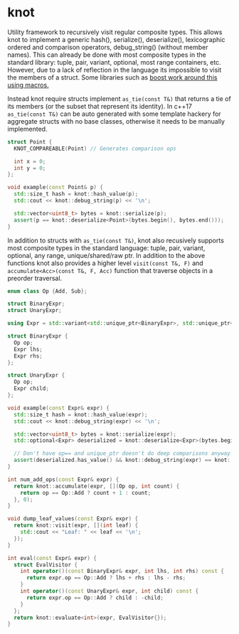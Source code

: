 # knot
Utility framework to recursively visit regular composite types. This allows knot to implement a generic hash(), serialize(), deserialize(), lexicographic ordered and comparison operators, debug_string() (without member names). This can already be done with most composite types in the standard library: tuple, pair, variant,  optional, most range containers, etc. However, due to a lack of reflection in the language its impossible to visit the members of a struct. Some libraries such as [boost work around this using macros.](https://www.boost.org/doc/libs/1_72_0/libs/fusion/doc/html/fusion/adapted/define_struct.html)

Instead knot require structs implement `as_tie(const T&)` that returns a tie of its members (or the subset that represent its identity). In c++17 `as_tie(const T&)` can be auto generated with some template hackery for aggregate structs with no base classes, otherwise it needs to be manually implemented. 

```cpp
struct Point {
  KNOT_COMPAREABLE(Point) // Generates comparison ops

  int x = 0;
  int y = 0;
};

void example(const Point& p) {
  std::size_t hash = knot::hash_value(p);
  std::cout << knot::debug_string(p) << '\n';

  std::vector<uint8_t> bytes = knot::serialize(p);
  assert(p == knot::deserialize<Point>(bytes.begin(), bytes.end()));
}
```

In addition to structs with `as_tie(const T&)`, knot also recusively supports most composite types in the standard language: tuple, pair, variant, optional, any range, unique/shared/raw ptr. In addition to the above functions knot also provides a higher level `visit(const T&, F)` and `accumulate<Acc>(const T&, F, Acc)` function that traverse objects in a preorder traversal.

```cpp
enum class Op {Add, Sub};

struct BinaryExpr;
struct UnaryExpr;

using Expr = std::variant<std::unique_ptr<BinaryExpr>, std::unique_ptr<UnaryExpr>, int>;

struct BinaryExpr {
  Op op;
  Expr lhs;
  Expr rhs;
};

struct UnaryExpr {
  Op op;
  Expr child;
};

void example(const Expr& expr) {
  std::size_t hash = knot::hash_value(expr);
  std::cout << knot::debug_string(expr) << '\n';

  std::vector<uint8_t> bytes = knot::serialize(expr);
  std::optional<Expr> deserialized = knot::deserialize<Expr>(bytes.begin(), bytes.end());

  // Don't have op== and unique_ptr doesn't do deep comparisons anyway so compare strings instead
  assert(deserialized.has_value() && knot::debug_string(expr) == knot::debug_string(*deserialized));
}

int num_add_ops(const Expr& expr) {
  return knot::accumulate(expr, [](Op op, int count) {
    return op == Op::Add ? count + 1 : count;
  }, 0);
}

void dump_leaf_values(const Expr& expr) {
  return knot::visit(expr, [](int leaf) {
    std::cout << "Leaf: " << leaf << '\n'; 
  });
}

int eval(const Expr& expr) {
  struct EvalVisitor {
    int operator()(const BinaryExpr& expr, int lhs, int rhs) const {
      return expr.op == Op::Add ? lhs + rhs : lhs - rhs;
    }
    int operator()(const UnaryExpr& expr, int child) const {
      return expr.op == Op::Add ? child : -child;
    }
  };
  return knot::evaluate<int>(expr, EvalVisitor{});
}
```
